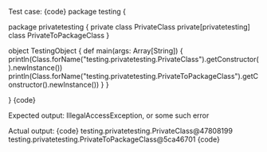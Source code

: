 Test case:
{code}
package testing {

package privatetesting {
  private class PrivateClass
  private[privatetesting] class PrivateToPackageClass
}

object TestingObject {
  def main(args: Array[String]) {
    println(Class.forName("testing.privatetesting.PrivateClass").getConstructor().newInstance())
    println(Class.forName("testing.privatetesting.PrivateToPackageClass").getConstructor().newInstance())
  }
}

}
{code}

Expected output: IllegalAccessException, or some such error

Actual output:
{code}
testing.privatetesting.PrivateClass@47808199
testing.privatetesting.PrivateToPackageClass@5ca46701
{code}
